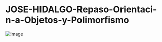# JOSE-HIDALGO-Repaso-Orientaci-n-a-Objetos-y-Polimorfismo
![image](https://user-images.githubusercontent.com/66834393/162520868-ff99b46d-f000-467b-ab9d-7181c6bc399e.png)
